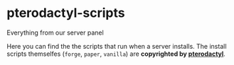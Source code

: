 # pterodactyl-scripts
Everything from our server panel

Here you can find the the scripts that run when a server installs.
The install scripts themselfes (`forge`, `paper`, `vanilla`) are **copyrighted by [pterodactyl](https://github.com/pterodactyl)**.
